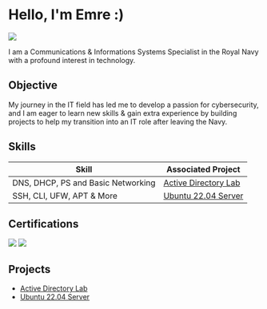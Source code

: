 # Hello, I'm Emre :)
<a href="https://www.linkedin.com/in/emre-cankaya-6b697a304/"><img src="https://img.shields.io/badge/-LinkedIn-0072b1?&style=for-the-badge&logo=linkedin&logoColor=white" /></a>



I am a Communications & Informations Systems Specialist in the Royal Navy with a profound interest in technology.

## Objective


My journey in the IT field has led me to develop a passion for cybersecurity, and I am eager to learn new skills & gain extra experience by building projects to help my transition into an IT role after leaving the Navy.


## Skills


| Skill                                         | Associated Project         |
|-----------------------------------------------|----------------------------|
| DNS, DHCP, PS and Basic Networking          | <a href="https://github.com/ecankaya1/ActiveDirectoryLab">Active Directory Lab</a>|
|SSH, CLI, UFW, APT & More          |<a href="https://github.com/ecankaya1/Ubuntu24.04-Server">Ubuntu 22.04 Server</a>|

## Certifications

<div>
<img src="https://img.shields.io/badge/-Azure%20Fundamentals-0078D4?style=for-the-badge&logo=Microsoft-Azure&logoColor=white" />
<img src="https://img.shields.io/badge/Level%203%20NVQ-ICT%20(Digital%20Communications)-blueviolet?style=for-the-badge" />
</div>

## Projects
- <a href="https://github.com/ecankaya1/ActiveDirectoryLab">Active Directory Lab</a>
- <a href="https://github.com/ecankaya1/Ubuntu24.04-Server">Ubuntu 22.04 Server</a>
